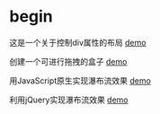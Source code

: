 # begin 
这是一个关于控制div属性的布局
 [demo](https://chundaodao.github.io/begin/Mytext/01.html) 
 
 创建一个可进行拖拽的盒子
[demo](https://chundaodao.github.io/begin/Mytext/index.html)

用JavaScript原生实现瀑布流效果
[demo](https://chundaodao.github.io/begin/waterfall/index.html)

利用jQuery实现瀑布流效果
[demo](https://chundaodao.github.io/begin/waterfall/demo.html)
